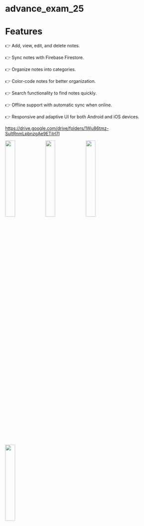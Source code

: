 # advance_exam_25
# Features
👉 Add, view, edit, and delete notes.

👉  Sync notes with Firebase Firestore.

👉  Organize notes into categories.

👉 Color-code notes for better organization.

 👉 Search functionality to find notes quickly.
 
 👉 Offline support with automatic sync when online.
 
👉  Responsive and adaptive UI for both Android and iOS devices.


https://drive.google.com/drive/folders/1Wu86tmz-SultRnmLpbnzgAe9ETilrl7l

<img src="https://github.com/user-attachments/assets/8634d59f-2995-4503-af1c-f992aef31a20" height=25% width=25%>
<img src="(https://github.com/user-attachments/assets/a889631b-bba9-4a44-ab4c-3fc3592f3b2a" height=25% width=25%>
<img src="https://github.com/user-attachments/assets/f7b959d9-7376-4110-98bf-125f575d307c" height=25% width=25%>
<img src="https://github.com/user-attachments/assets/ac484cc9-021e-4e65-a4fa-615091ccef9e" height=25% width=25%>



